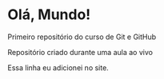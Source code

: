 # Olá, Mundo!
 Primeiro repositório do curso de Git e GitHub

 Repositório criado durante uma aula ao vivo

 Essa linha eu adicionei no site.
